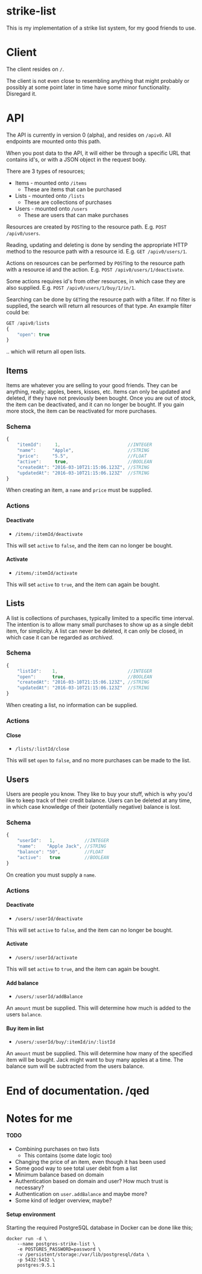 strike-list
===========

This is my implementation of a strike list system, for my good friends to use.

# Client

The client resides on `/`.

The client is not even close to resembling anything that might probably or
possibly at some point later in time have some minor functionality. Disregard
it.

# API

The API is currently in version 0 (alpha), and resides on `/apiv0`. All
endpoints are mounted onto this path.

When you post data to the API, it will either be through a specific URL that
contains id's, or with a JSON object in the request body.

There are 3 types of resources;
- Items - mounted onto `/items`
  - These are items that can be purchased
- Lists - mounted onto `/lists`
  - These are collections of purchases
- Users - mounted onto `/users`
  - These are users that can make purchases

Resources are created by `POST`ing to the resource path. E.g.
`POST /apiv0/users`.

Reading, updating and deleting is done by sending the appropriate HTTP method to
the resource path with a resource id. E.g. `GET /apiv0/users/1`.

Actions on resources can be performed by `POST`ing to the resource path with a
resource id and the action. E.g. `POST /apiv0/users/1/deactivate`.

Some actions requires id's from other resources, in which case they are also
supplied. E.g. `POST /apiv0/users/1/buy/1/in/1`.

Searching can be done by `GET`ing the resource path with a filter. If no filter
is supplied, the search will return all resources of that type. An example
filter could be:

``` javascript
GET /apiv0/lists
{
    "open": true
}
```

.. which will return all open lists.


## Items
Items are whatever you are selling to your good friends. They can be anything,
really; apples, beers, kisses, etc. Items can only be updated and deleted, if
they have not previously been bought. Once you are out of stock, the item can be
deactivated, and it can no longer be bought. If you gain more stock, the item
can be reactivated for more purchases.

### Schema
``` javascript
{
    "itemId":     1,                         //INTEGER
    "name":      "Apple",                    //STRING
    "price":     "5.5",                      //FLOAT
    "active":     true,                      //BOOLEAN
    "createdAt": "2016-03-10T21:15:06.123Z", //STRING
    "updatedAt": "2016-03-10T21:15:06.123Z"  //STRING
}
```
When creating an item, a `name` and `price` must be supplied.

### Actions

#### Deactivate
- `/items/:itemId/deactivate`

This will set `active` to `false`, and the item can no longer be bought.

#### Activate
- `/items/:itemId/activate`

This will set `active` to `true`, and the item can again be bought.


## Lists
A list is collections of purchases, typically limited to a specific time
interval. The intention is to allow many small purchases to show up as a single
debit item, for simplicity. A list can never be deleted, it can only be closed,
in which case it can be regarded as *archived*.

### Schema
``` javascript
{
    "listId":    1,                          //INTEGER
    "open":      true,                       //BOOLEAN
    "createdAt": "2016-03-10T21:15:06.123Z", //STRING
    "updatedAt": "2016-03-10T21:15:06.123Z"  //STRING
}
```
When creating a list, no information can be supplied.

### Actions

#### Close
- `/lists/:listId/close`

This will set `open` to `false`, and no more purchases can be made to the list.


## Users
Users are people you know. They like to buy your stuff, which is why you'd like
to keep track of their credit balance. Users can be deleted at any time, in
which case knowledge of their (potentially negative) balance is lost.

### Schema

``` javascript
{
    "userId":   1,           //INTEGER
    "name":    "Apple Jack", //STRING
    "balance": "50",         //FLOAT
    "active":   true         //BOOLEAN
}
```

On creation you must supply a `name`.

### Actions

#### Deactivate
- `/users/:userId/deactivate`

This will set `active` to `false`, and the item can no longer be bought.

#### Activate
- `/users/:userId/activate`

This will set `active` to `true`, and the item can again be bought.

#### Add balance
- `/users/:userId/addBalance`

An `amount` must be supplied. This will determine how much is added to the users
`balance`.

#### Buy item in list
- `/users/:userId/buy/:itemId/in/:listId`

An `amount` must be supplied. This will determine how many of the specified item
will be bought. Jack might want to buy many apples at a time. The balance sum
will be subtracted from the users balance.


End of documentation. /qed
====================

# Notes for me

#### TODO
- Combining purchases on two lists
  - This contains (some date logic too)
- Changing the price of an item, even though it has been used
- Some good way to see total user debit from a list
- Minimum balance based on domain
- Authentication based on domain and user? How much trust is necessary?
- Authentication on `user.addBalance` and maybe more?
- Some kind of ledger overview, maybe?


#### Setup environment

Starting the required PostgreSQL database in Docker can be done like this;
```
docker run -d \
    --name postgres-strike-list \
    -e POSTGRES_PASSWORD=password \
    -v /persistent/storage:/var/lib/postgresql/data \
    -p 5432:5432 \
    postgres:9.5.1
```
